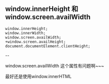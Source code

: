## window.innerHeight 和 window.screen.availWidth





	window.innerHeight;
	window.innerWidth;
	window.screen.availWidth;
	+window.screen.availHeight;
	document.documentElement.clientHeight;





--



window.screen.availWidth 这个属性有问题啊~~~



最好还是使用window.innerHTML